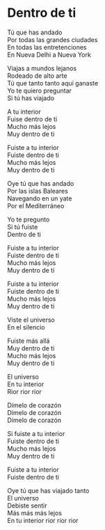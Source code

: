 # Dentro de ti  

Tú que has andado  
Por todas las grandes ciudades  
En todas las entretenciones  
En Nueva Delhi a Nueva York  

Viajas a mundos lejanos  
Rodeado de alto arte  
Tú que tanto tanto aquí ganaste  
Yo te quiero preguntar  
Si tú has viajado  

A tu interior  
Fuise dentro de ti  
Mucho más lejos  
Muy dentro de ti  

Fuiste a tu interior  
Fuiste dentro de ti  
Mucho más lejos  
Muy dentro de ti  

Oye tú que has andado  
Por las islas Baleares  
Navegando en un yate  
Por el Mediterráneo  

Yo te pregunto  
Si tú fuiste  
Dentro de ti  

Fuiste a tu interior  
Fuiste dentro de ti  
Mucho más lejos  
Muy dentro de ti  

Fuiste a tu interior  
Fuiste dentro de ti  
Mucho más lejos  
Muy dentro de ti  

Viste el universo  
En el silencio  

Fuiste más allá  
Muy dentro de ti  
Mucho más lejos  
Muy dentro de ti  

El universo  
En tu interior  
Rior rior rior  

Dímelo de corazón  
Dímelo de corazón  
Dímelo de corazón  

Si fuiste a tu interior  
Fuiste dentro de ti  
Mucho más lejos  
Muy dentro de ti  

Fuiste a tu interior  
Fuiste dentro de ti  

Oye tú que has viajado tanto  
El universo  
Debiste sentir  
Más más más lejos  
En tu interior rior rior rior  
